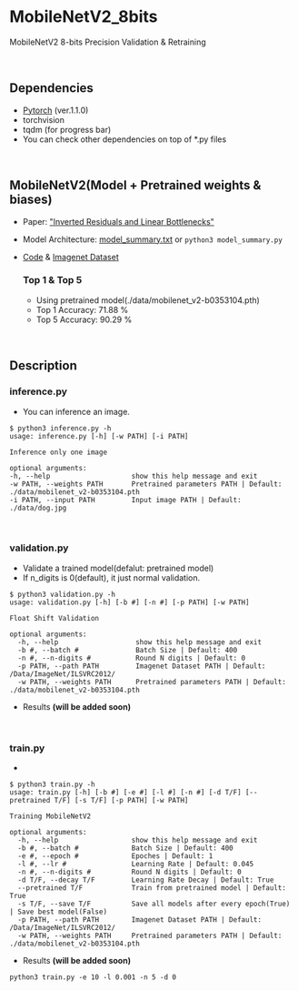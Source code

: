 # MobileNetV2_8bits
MobileNetV2 8-bits Precision Validation & Retraining

<br />

## Dependencies
- [Pytorch][pytorch] (ver.1.1.0)
- torchvision
- tqdm (for progress bar)
- You can check other dependencies on top of *.py files

<br />

## MobileNetV2(Model + Pretrained weights & biases)
- Paper: ["Inverted Residuals and Linear Bottlenecks"][paper]
- Model Architecture: [model_summary.txt][model_summuary.txt] or 
```python3 model_summary.py```
- [Code][code] & [Imagenet Dataset][imagenet]

  ### Top 1 & Top 5
  - Using pretrained model(./data/mobilenet_v2-b0353104.pth)
  - Top 1 Accuracy: 71.88 % 	 
  - Top 5 Accuracy: 90.29 %

<br />

## Description

  ### inference.py
  - You can inference an image.
  ~~~
  $ python3 inference.py -h
  usage: inference.py [-h] [-w PATH] [-i PATH]
  
  Inference only one image

  optional arguments:
  -h, --help                    show this help message and exit
  -w PATH, --weights PATH       Pretrained parameters PATH | Default: ./data/mobilenet_v2-b0353104.pth                      
  -i PATH, --input PATH         Input image PATH | Default: ./data/dog.jpg                
  ~~~
  
  <br />
  
  ### validation.py
  - Validate a trained model(defalut: pretrained model)
  - If n_digits is 0(default), it just normal validation.
  ~~~
  $ python3 validation.py -h
  usage: validation.py [-h] [-b #] [-n #] [-p PATH] [-w PATH]
  
  Float Shift Validation

  optional arguments:
    -h, --help                   show this help message and exit
    -b #, --batch #              Batch Size | Default: 400
    -n #, --n-digits #           Round N digits | Default: 0
    -p PATH, --path PATH         Imagenet Dataset PATH | Default: /Data/ImageNet/ILSVRC2012/                
    -w PATH, --weights PATH      Pretrained parameters PATH | Default: ./data/mobilenet_v2-b0353104.pth
  ~~~
  - Results
  <b>(will be added soon)</b>
  
  <br />
  
  ### train.py
  - 
  ~~~
  $ python3 train.py -h
  usage: train.py [-h] [-b #] [-e #] [-l #] [-n #] [-d T/F] [--pretrained T/F] [-s T/F] [-p PATH] [-w PATH]

  Training MobileNetV2

  optional arguments:
    -h, --help                  show this help message and exit
    -b #, --batch #             Batch Size | Default: 400
    -e #, --epoch #             Epoches | Default: 1
    -l #, --lr #                Learning Rate | Default: 0.045
    -n #, --n-digits #          Round N digits | Default: 0
    -d T/F, --decay T/F         Learning Rate Decay | Default: True
    --pretrained T/F            Train from pretrained model | Default: True
    -s T/F, --save T/F          Save all models after every epoch(True) | Save best model(False)
    -p PATH, --path PATH        Imagenet Dataset PATH | Default: /Data/ImageNet/ILSVRC2012/
    -w PATH, --weights PATH     Pretrained parameters PATH | Default: ./data/mobilenet_v2-b0353104.pth
  ~~~
  - Results
  <b>(will be added soon)</b>
  ~~~
  python3 train.py -e 10 -l 0.001 -n 5 -d 0
  ~~~

[pytorch]: https://pytorch.org/
[paper]: https://arxiv.org/abs/1801.04381
[code]: https://pytorch.org/hub/pytorch_vision_mobilenet_v2/
[model_summuary.txt]: https://github.com/WheatBeer/MobileNetV2_8bits/blob/master/model_summary.txt
[imagenet]: http://www.image-net.org/challenges/LSVRC/2012/nonpub-downloads
